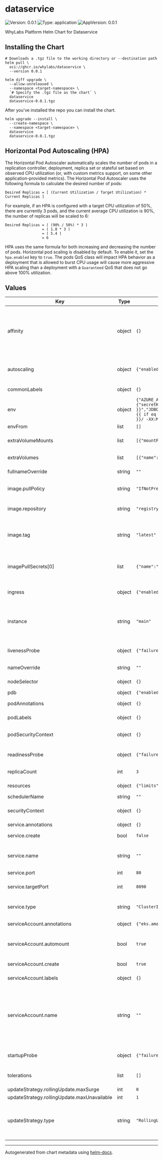 # dataservice

![Version: 0.0.1](https://img.shields.io/badge/Version-0.0.1-informational?style=flat-square) ![Type: application](https://img.shields.io/badge/Type-application-informational?style=flat-square) ![AppVersion: 0.0.1](https://img.shields.io/badge/AppVersion-0.0.1-informational?style=flat-square)

WhyLabs Platform Helm Chart for Dataservice

## Installing the Chart

```shell
# Downloads a .tgz file to the working directory or --destination path
helm pull \
  oci://ghcr.io/whylabs/dataservice \
  --version 0.0.1

helm diff upgrade \
  --allow-unreleased \
  --namespace <target-namespace> \
  `# Specify the .tgz file as the chart` \
  dataservice
  dataservice-0.0.1.tgz
```

After you've installed the repo you can install the chart.

```shell
helm upgrade --install \
  --create-namespace \
  --namespace <target-namespace> \
  dataservice
  dataservice-0.0.1.tgz
```

## Horizontal Pod Autoscaling (HPA)

The Horizontal Pod Autoscaler automatically scales the number of pods in a
replication controller, deployment, replica set or stateful set based on
observed CPU utilization (or, with custom metrics support, on some other
application-provided metrics). The Horizontal Pod Autoscaler uses the following
formula to calculate the desired number of pods:

```text
Desired Replicas = [ (Current Utilization / Target Utilization) * Current Replicas ]
```

For example, if an HPA is configured with a target CPU utilization of 50%, there
are currently 3 pods, and the current average CPU utilization is 90%, the number
of replicas will be scaled to 6:

```text
Desired Replicas = ⌈ (90% / 50%) * 3 ⌉
                 = ⌈ 1.8 * 3 ⌉
                 = ⌈ 5.4 ⌉
                 = 6
```

HPA uses the same formula for both increasing and decreasing the number of pods.
Horizontal pod scaling is disabled by default. To enable it, set the
`hpa.enabled` key to `true`. The pods QoS class will impact HPA behavior as a
deployment that is allowed to burst CPU usage will cause more aggressive HPA
scaling than a deployment with a `Guaranteed` QoS that does not go above 100%
utilization.

## Values

| Key | Type | Default | Description |
|-----|------|---------|-------------|
| affinity | object | `{}` | Affinity settings for `Pod` [scheduling](https://kubernetes.io/docs/concepts/scheduling-eviction/assign-pod-node/). If an explicit label selector is not provided for pod affinity or pod anti-affinity one will be created from the pod selector labels. |
| autoscaling | object | `{"enabled":false,"maxReplicas":100,"minReplicas":1,"targetCPUUtilizationPercentage":70}` | [Horizontal Pod Autoscaler](https://kubernetes.io/docs/tasks/run-application/horizontal-pod-autoscale/) configuration for the `dataservice` container. |
| commonLabels | object | `{}` | Labels to add to all chart resources. |
| env | object | `{"AZURE_APP_ID":"","AZURE_APP_TENANT":"","AZURE_DATA_EXPLORER_CLUSTER_PATH":"","AZURE_ENABLED":"{{ if eq .Values.instance \"main\" }}true{{ else }}false{{ end }}","AZURE_KUSTO_DATABASE":"","AZURE_SECRET_NAME":"","BULK_JDBC_MAX_POOL_SIZE":"4","DB_HOST":"","DB_HOST_BULK":"","DB_PASSWORD":{"valueFrom":{"secretKeyRef":{"key":"password","name":"","optional":false}}},"DB_STANDBY_PASSWORD":{"valueFrom":{"secretKeyRef":{"key":"password","name":"","optional":false}}},"DB_STANDBY_POOLER_HOST":"","DB_STANDBY_USER":{"valueFrom":{"secretKeyRef":{"key":"username","name":"","optional":false}}},"DB_USER":{"valueFrom":{"secretKeyRef":{"key":"username","name":"","optional":false}}},"ENABLE_LIQUIDBASE":"{{ if eq .Values.instance \"backfill\" }}true{{ else }}false{{ end }}","FASTAPI_HOST":"arima.whylabs.svc.cluster.local.","GITLAB_SHA":"","HOST_IP":{"valueFrom":{"fieldRef":{"apiVersion":"v1","fieldPath":"status.hostIP"}}},"INDEXER_THREAD_COUNT":"32","INSTANCE":"{{ .Values.instance }}","JDBC_CONNECTION_TIMEOUT":"30000","JDBC_MAX_POOL_SIZE":"16","LOG_LEVEL":"INFO","METRIC_ENABLED":"true","OTEL_EXPORTER_OTLP_ENDPOINT":"","POSTGRES_BULK":"","POSTGRES_HOST":"","POSTGRES_REPL":"","READONLY_JDBC_MAX_POOL_SIZE":"200","SIREN_NOTIFICATION_TOPIC":"","WHYLABS_ANALYZER_RESULTS_TABLE":"","WHYLABS_ARTIFACTS_DOWNLOAD_BUCKET":"","WHYLABS_BULK_INGESTION_TRIGGER_TOPIC":"","WHYLABS_CLOUDTRAIL_BUCKET":"","WHYLABS_DATASERVICE_APPLICATION_NAME":"","WHYLABS_DATASERVICE_DRUID_SECRET":"","WHYLABS_DATASERVICE_ENABLE_BACKFILL":"{{ if eq .Values.instance \"backfill\" }}true{{ else }}false{{ end }}","WHYLABS_DATASERVICE_ENABLE_KINESIS":"{{ if eq .Values.instance \"kinesis\" }}true{{ else }}false{{ end }}","WHYLABS_OPERATIONAL_METRICS_STREAM":"","WHYLABS_PROFILE_TABLE":"","WHYLABS_PROFILE_UPLOAD_NOTIFICATION_TOPIC":"","WHYLABS_SONGBIRD_BUCKET":"","_JAVA_OPTIONS":"-Xms512M -Xmx4620M -XX:+ParallelRefProcEnabled -XX:+UseG1GC -XX:+ExitOnOutOfMemoryError -XX:+HeapDumpOnOutOfMemoryError -XX:HeapDumpPath=/efs/heapdumps/{{ .Chart.Name }}-{{ .Values.instance }}/ -XX:MaxGCPauseMillis=500 -XX:+DisableExplicitGC -XX:+UseStringDeduplication -XX:MaxMetaspaceSize=256m -Duser.timezone=UTC -Dfile.encoding=UTF-8"}` | [Environment variables](https://kubernetes.io/docs/tasks/inject-data-application/define-environment-variable-container/) for the `dataservice` container. |
| envFrom | list | `[]` |  |
| extraVolumeMounts | list | `[{"mountPath":"/efs","name":"efs-volume"}]` | Extra [volume mounts](https://kubernetes.io/docs/concepts/storage/volumes/) for the `dataservice` container. |
| extraVolumes | list | `[{"name":"efs-volume","persistentVolumeClaim":{"claimName":"efs-pvc"}}]` | Extra [volumes](https://kubernetes.io/docs/concepts/storage/volumes/) for the `Pod`. |
| fullnameOverride | string | `""` | Override the full name of the chart. |
| image.pullPolicy | string | `"IfNotPresent"` | Image pull policy for the `dataservice` container. |
| image.repository | string | `"registry.gitlab.com/whylabs/core/whylabs-processing-core"` | Image repository for the `dataservice` container. |
| image.tag | string | `"latest"` | Image tag for the `dataservice` container, this will default to `.Chart.AppVersion` if not set. |
| imagePullSecrets[0] | list | `{"name":""}` | Image pull secrets for the `dataservice` container. Defaults to `gitlab-container-registry-auth`. |
| ingress | object | `{"enabled":false}` | [Ingress](https://kubernetes.io/docs/concepts/services-networking/ingress/) configuration for the `dataservice` container. |
| instance | string | `"main"` | Instance is used to distinguish between different versions of dataservice can be of type `main`, `backfill`, `monitor`, or `kinesis`. |
| livenessProbe | object | `{"failureThreshold":3,"httpGet":{"path":"/health","port":"http"},"initialDelaySeconds":600,"periodSeconds":15,"successThreshold":1,"terminationGracePeriodSeconds":60,"timeoutSeconds":4}` | [Liveness probe](https://kubernetes.io/docs/tasks/configure-pod-container/configure-liveness-readiness-startup-probes/) configuration for the `dataservice` container. |
| nameOverride | string | `""` | Override the name of the chart. |
| nodeSelector | object | `{}` | Node labels to match for `Pod` [scheduling](https://kubernetes.io/docs/concepts/scheduling-eviction/assign-pod-node/). |
| pdb | object | `{"enabled":true,"maxUnavailable":1}` | Pod Disruption Budget |
| podAnnotations | object | `{}` | Annotations to add to the `Pod`. |
| podLabels | object | `{}` | Labels to add to the `Pod`. |
| podSecurityContext | object | `{}` | [Pod security context](https://kubernetes.io/docs/reference/generated/kubernetes-api/v1.22/#podsecuritycontext-v1-core), this supports full customisation. |
| readinessProbe | object | `{"failureThreshold":30,"httpGet":{"path":"/health","port":"http"},"periodSeconds":10,"successThreshold":1,"timeoutSeconds":2}` | [Readiness probe](https://kubernetes.io/docs/tasks/configure-pod-container/configure-liveness-readiness-startup-probes/) configuration for the `dataservice` container. |
| replicaCount | int | `3` | Number of replicas for the service. |
| resources | object | `{"limits":{"memory":"5Gi"},"requests":{"cpu":"500m","memory":"5Gi"}}` | [Resources](https://kubernetes.io/docs/concepts/configuration/manage-resources-containers/) for the `dataservice` container. |
| schedulerName | string | `""` |  |
| securityContext | object | `{}` | [Security context](https://kubernetes.io/docs/tasks/configure-pod-container/security-context/#set-the-security-context-for-a-container) for the `dataservice` container. |
| service.annotations | object | `{}` | Service annotations. |
| service.create | bool | `false` | If `true`, create a new `ServiceAccount`. |
| service.name | string | `""` | Service name. Defaults to release name if none provided. |
| service.port | int | `80` | Service HTTP port. |
| service.targetPort | int | `8090` | The port on which the application container is listening. |
| service.type | string | `"ClusterIP"` | Service Type, i.e. ClusterIp, LoadBalancer, etc. |
| serviceAccount.annotations | object | `{"eks.amazonaws.com/role-arn":""}` | Annotations to add to the service account. |
| serviceAccount.automount | bool | `true` | Set this to `false` to [opt out of API credential automounting](https://kubernetes.io/docs/tasks/configure-pod-container/configure-service-account/#opt-out-of-api-credential-automounting) for the `ServiceAccount`. |
| serviceAccount.create | bool | `true` | If `true`, create a new `ServiceAccount`. |
| serviceAccount.labels | object | `{}` | Labels to add to the service account. |
| serviceAccount.name | string | `""` | If this is set and `serviceAccount.create` is `true` this will be used for the created `ServiceAccount` name, if set and `serviceAccount.create` is `false` then this will define an existing `ServiceAccount` to use. |
| startupProbe | object | `{"failureThreshold":60,"periodSeconds":5,"successThreshold":1,"tcpSocket":{"port":8090},"timeoutSeconds":1}` | [Startup probe](https://kubernetes.io/docs/tasks/configure-pod-container/configure-liveness-readiness-startup-probes/) configuration for the `dataservice` container. |
| tolerations | list | `[]` | Node taints which will be tolerated for `Pod` [scheduling](https://kubernetes.io/docs/concepts/scheduling-eviction/assign-pod-node/). |
| updateStrategy.rollingUpdate.maxSurge | int | `0` |  |
| updateStrategy.rollingUpdate.maxUnavailable | int | `1` |  |
| updateStrategy.type | string | `"RollingUpdate"` | Update strategy; configure the maximum number of pods that can be unavailable at a time during updates. |

----------------------------------------------

Autogenerated from chart metadata using [helm-docs](https://github.com/norwoodj/helm-docs/).